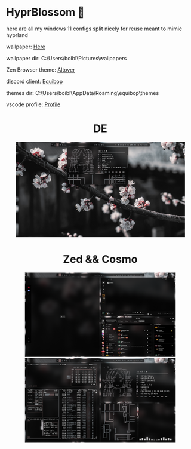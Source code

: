 # HyprBlossom 🌸

here are all my windows 11 configs split nicely for reuse meant to mimic hyprland

wallpaper: <a href="https://files.catbox.moe/v6c4z4.png">Here</a>

wallpaper dir: C:\Users\boibl\Pictures\wallpapers


Zen Browser theme: <a href="https://github.com/allecsc/Altover">Altover</a>

discord client: <a href="https://github.com/Equicord/Equibop">Equibop</a>

themes dir: C:\Users\boibl\AppData\Roaming\equibop\themes

vscode profile: <a href="https://vscode.dev/profile/github/77306e445ac5046840a67e5f9e9b8976">Profile</a>



<div align="center">
    <summary><h1 align="center">DE</h1></summary>
    <img src="images/showcase1.png" width="90%"/>
</div>
<div align="center">
    <summary><h1 align="center">Zed && Cosmo</h1></summary>
    <img src="images/image.png" width="80%"/>
    <img src="images/showcase.png" width="80%"/>
</div>
